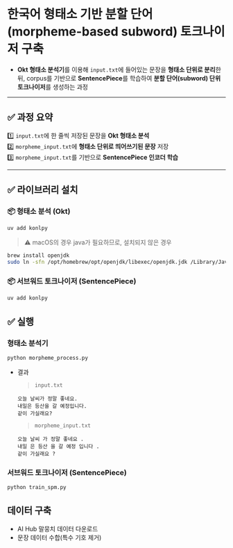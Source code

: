 # 한국어 형태소 기반 분할 단어(morpheme-based subword) 토크나이저 구축

- **Okt 형태소 분석기**를 이용해 `input.txt`에 들어있는 문장을 **형태소 단위로 분리**한 뒤, corpus를 기반으로 **SentencePiece**를 학습하여 **분할 단어(subword) 단위 토크나이저**를 생성하는 과정

---

## ✅ 과정 요약

1️⃣ `input.txt`에 한 줄씩 저장된 문장을 **Okt 형태소 분석**  
2️⃣ `morpheme_input.txt`에 **형태소 단위로 띄어쓰기된 문장** 저장  
3️⃣ `morpheme_input.txt`를 기반으로 **SentencePiece 인코더 학습**

---

## ✅ 라이브러리 설치

### 📦 형태소 분석 (Okt)

```bash
uv add konlpy
```

> ⚠️ macOS의 경우 java가 필요하므로, 설치되지 않은 경우
```bash
brew install openjdk
sudo ln -sfn /opt/homebrew/opt/openjdk/libexec/openjdk.jdk /Library/Java/JavaVirtualMachines/openjdk.jdk
```

### 📦 서브워드 토크나이저 (SentencePiece)

```bash
uv add konlpy
```

## ✅ 실행

### 형태소 분석기

```bash
python morpheme_process.py
```

- 결과
    > `input.txt`
    ```Planetext
    오늘 날씨가 정말 좋네요.
    내일은 등산을 갈 예정입니다.
    같이 가실래요?
    ```

    > `morpheme_input.txt`
    ```Planetext
    오늘 날씨 가 정말 좋네요 .
    내일 은 등산 을 갈 예정 입니다 .
    같이 가실래요 ?
    ```

### 서브워드 토크나이저 (SentencePiece)

```bash
python train_spm.py
```

## 데이터 구축

- AI Hub 말뭉치 데이터 다운로드
- 문장 데이터 수합(특수 기호 제거)
